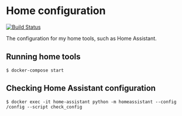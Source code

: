 # Home configuration

[![Build Status](https://travis-ci.org/anton-johansson/home.svg?branch=master)](https://travis-ci.org/anton-johansson/home)

The configuration for my home tools, such as Home Assistant.


## Running home tools

```shell
$ docker-compose start
```


## Checking Home Assistant configuration

```shell
$ docker exec -it home-assistant python -m homeassistant --config /config --script check_config
```
